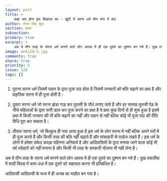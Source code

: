```yaml
---
layout: post
title: >
    कहां अंत होगा इस बिखराव का - खूंटी में सरना धर्म तीन भाग में बंटा
author: मंगल सिंह मुंडा
section: बहस
subsection:
primary: true
excerpt: >
    अब ये तीन तरह के सरना धर्म मानने वाले लोग आपस में ही एक दूसरे का दूश्मन बन गये हैं। दुख तकलीफ में शादी विवाह में काम धंधा में एक दूसरे को सहायता करना भी प्रतिबंधित है।
image: ank129-5.jpg
comments: true
share: true
priority: 5
issue: 129
tags: []
---
```


1) पुराना सरना धर्म जिसमें पाहन के द्वारा पूजा पाठ होता है जिसमें जनवारों को बलि चढ़ाने का प्रथा है और प्रकृतिक सरना में ही पूजा होती है।

2) दूसरा सरना धर्म जो सरना झंडा गाड़ कर तुलसी के पौधे लगाए जाते हैं और हर सप्ताह तुलसी पेड़ के नीचे महिलाओं के द्वारा पानी डाल कर पूजा करने का प्रथा है ये प्रथा कुछ दिनों से ही शुरू हुआ है इसमें प्रथा में किसी जनवार की भी बलि चढ़ाने का नहीं और पाहन से नहीं बल्कि कोई भी पूजा पाठ की रीति विधि पूरा कर सकता है।

3) तीसरा सरना धर्म, जो बिल्कुल ही नया आया हुआ है इस धर्म के लोग सरना में नहीं बल्कि अपने घरों में ही पूजा करते हैं और किसी तरह की बलि नहीं चढ़ाते हैं और मांसाहारी से परहेज रखते हैं। इस धर्म के लोगों में हमेशा सफेद कपड़ा पहिनना अनिवार्य है और आदिवासियों के द्वारा मनाया जाने वाला कोई भी पर्व त्योहारों को नहीं मनाना है और किसी भी तरह के सरकारी योजना भी नहीं लेना है।

अब ये तीन तरह के सरना धर्म मानने वाले लोग आपस में ही एक दूसरे का दूश्मन बन गये हैं। दुख तकलीफ में शादी विवाह में काम धंधा में एक दूसरे को सहायता करना भी प्रतिबंधित है।

आदिवासी आदिवासी के मध्य में ही अजब का माहौल बन गया है।